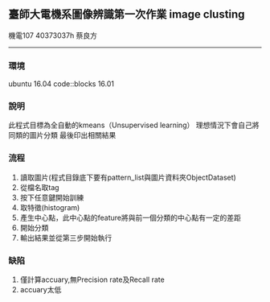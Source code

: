 ## 臺師大電機系圖像辨識第一次作業  image clusting 

機電107 40373037h 蔡良方

---

### 環境

ubuntu 16.04
code::blocks 16.01

### 說明

此程式目標為全自動的kmeans（Unsupervised learning）
理想情況下會自己將同類的圖片分類
最後印出相關結果

### 流程

1. 讀取圖片(程式目錄底下要有pattern_list與圖片資料夾ObjectDataset)
2. 從檔名取tag
1. 按下任意鍵開始訓練 
3. 取特徵(histogram)
4. 產生中心點，此中心點的feature將與前一個分類的中心點有一定的差距
5. 開始分類
6. 輸出結果並從第三步開始執行

###  缺陷

1. 僅計算accuary,無Precision rate及Recall rate
2. accuary太低
